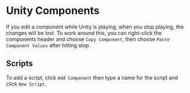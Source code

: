 # Unity Components

If you edit a component while Unity is playing, when you stop playing, the changes will be lost. To work around this, you can right-click the components header and choose `Copy Component`, then choose `Paste Component Values` after hitting stop.

## Scripts

To add a script, click `Add Component` then type a name for the script and click `New Script`.

